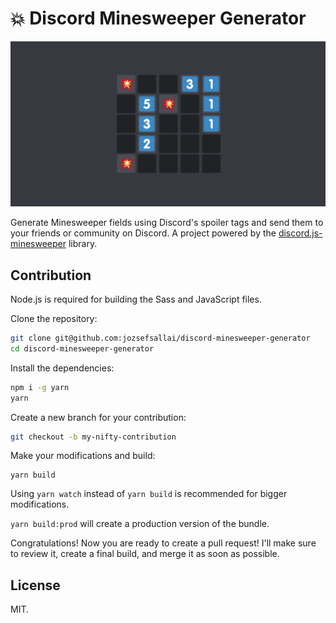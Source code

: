 # 💥 Discord Minesweeper Generator

![Banner](images/banner.png)

Generate Minesweeper fields using Discord's spoiler tags and send them to your friends or community on Discord. A project powered by the [discord.js-minesweeper](https://npmjs.com/discord.js-minesweeper) library.

## Contribution

Node.js is required for building the Sass and JavaScript files.

Clone the repository:

```sh
git clone git@github.com:jozsefsallai/discord-minesweeper-generator
cd discord-minesweeper-generator
```

Install the dependencies:

```sh
npm i -g yarn
yarn
```

Create a new branch for your contribution:

```sh
git checkout -b my-nifty-contribution
```

Make your modifications and build:

```
yarn build
```

Using `yarn watch` instead of `yarn build` is recommended for bigger modifications.

`yarn build:prod` will create a production version of the bundle.

Congratulations! Now you are ready to create a pull request! I'll make sure to review it, create a final build, and merge it as soon as possible.

## License

MIT.
